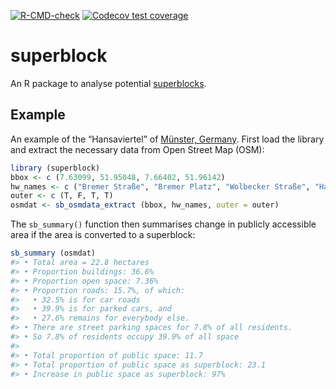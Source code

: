 <!-- README.md is generated from README.Rmd. Please edit that file -->

[![R-CMD-check](https://github.com/UrbanAnalyst/superblock/actions/workflows/R-CMD-check.yaml/badge.svg)](https://github.com/UrbanAnalyst/superblock/actions/workflows/R-CMD-check.yaml)
[![Codecov test
coverage](https://codecov.io/gh/UrbanAnalyst/superblock/graph/badge.svg)](https://app.codecov.io/gh/UrbanAnalyst/superblock)

# superblock

An R package to analyse potential
[superblocks](https://doi.org/10.1016%2Fj.cities.2024.105609).

## Example

An example of the “Hansaviertel” of [Münster,
Germany](https://www.openstreetmap.org/#map=17/51.955569/7.639795).
First load the library and extract the necessary data from Open Street
Map (OSM):

``` r
library (superblock)
bbox <- c (7.63099, 51.95048, 7.66402, 51.96142)
hw_names <- c ("Bremer Straße", "Bremer Platz", "Wolbecker Straße", "Hansaring")
outer <- c (T, F, T, T)
osmdat <- sb_osmdata_extract (bbox, hw_names, outer = outer)
```

The `sb_summary()` function then summarises change in publicly
accessible area if the area is converted to a superblock:

``` r
sb_summary (osmdat)
#> • Total area = 22.8 hectares
#> • Proportion buildings: 36.6%
#> • Proportion open space: 7.36%
#> • Proportion roads: 15.7%, of which:
#>   • 32.5% is for car roads
#>   • 39.9% is for parked cars, and
#>   • 27.6% remains for everybody else.
#> • There are street parking spaces for 7.8% of all residents.
#> • So 7.8% of residents occupy 39.9% of all space
#> 
#> • Total proportion of public space: 11.7
#> • Total proportion of public space as superblock: 23.1
#> • Increase in public space as superblock: 97%
```
